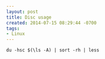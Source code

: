 ```yaml
---
layout: post
title: Disc usage
created: 2014-07-15 08:29:44 -0700
tags:
- Linux
---
```

```
du -hsc $(\ls -A) | sort -rh | less
```

